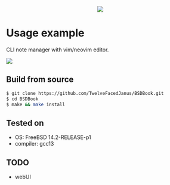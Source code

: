 <div align="center">
  <image src="./docs/images/Black Theme.png"/>

  
</div>

# Usage example
  <p>CLI note manager with vim/neovim editor.</p>
<image src="https://github.com/TwelveFacedJanus/BSDBook/blob/main/docs/images/helpscreen.png">

## Build from source
```sh
$ git clone https://github.com/TwelveFacedJanus/BSDBook.git
$ cd BSDBook
$ make && make install
```


## Tested on
- OS: FreeBSD 14.2-RELEASE-p1
- compiler: gcc13


## TODO
- webUI

